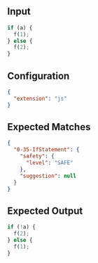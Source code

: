 
## Input
```javascript input
if (a) {
  f(1);
} else {
  f(2);
}
```

## Configuration
```json configuration
{
  "extension": "js"
}
```

## Expected Matches
```json expected matches
{
  "0-35-IfStatement": {
    "safety": {
      "level": "SAFE"
    },
    "suggestion": null
  }
}
```

## Expected Output
```javascript expected output
if (!a) {
  f(2);
} else {
  f(1);
}
```
